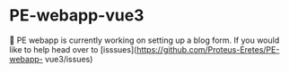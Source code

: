 # PE-webapp-vue3
🚧  PE webapp is currently working on setting up a blog form. If you would like to help head over to [isssues](https://github.com/Proteus-Eretes/PE-webapp- vue3/issues)
